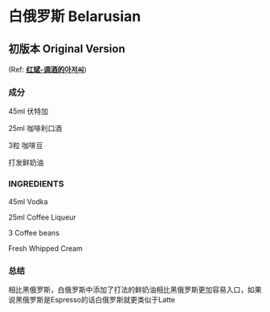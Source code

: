 # 白俄罗斯 Belarusian

## 初版本 Original Version

(Ref: **[红斌-调酒的아저씨](https://space.bilibili.com/482559656)**)

### **成分**

45ml 伏特加 

25ml 咖啡利口酒

3粒   咖啡豆

打发鲜奶油

### **INGREDIENTS**

45ml Vodka  

25ml Coffee Liqueur

3       Coffee beans

Fresh Whipped Cream

### 总结

相比黑俄罗斯，白俄罗斯中添加了打法的鲜奶油相比黑俄罗斯更加容易入口，如果说黑俄罗斯是Espresso的话白俄罗斯就更类似于Latte
